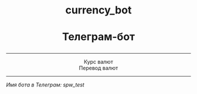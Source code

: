 # <p align="center">currency_bot</p>
# <p align="center">Телеграм-бот</p>
<hr>
<p align="center">
    Курс валют
    <br>
    Перевод валют
</p>
<hr>
<p align="center>">
    <i>Имя бота в Телеграм: spw_test</i>
</p>